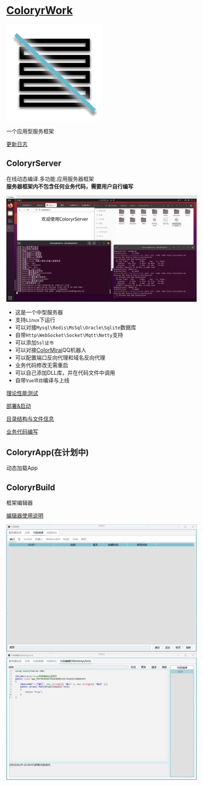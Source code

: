 # [ColoryrWork](https://github.com/Coloryr/ColoryrWork) 
![ico](./ColoryrWork.png)  

一个应用型服务框架

[更新日志](./doc/update.md)

## ColoryrServer  
在线动态编译.多功能.应用服务器框架  
**服务器框架内不包含任何业务代码，需要用户自行编写**

![截图](./doc/pic/work.png)

- 这是一个中型服务器
- 支持`Linux`下运行
- 可以对接`Mysql\Redis\MsSql\Oracle\Sqlite`数据库
- 自带`Http\WebSocket\Socket\Mqtt\Netty`支持
- 可以添加`Ssl证书`
- 可以对接[ColorMirai](https://github.com/Coloryr/ColorMirai)QQ机器人
- 可以配置端口反向代理和域名反向代理
- 业务代码修改无需重启
- 可以自己添加DLL库，并在代码文件中调用
- 自带`Vue项目`编译与上线

[理论性能测试](./doc/test.md)

[部署&启动](./doc/run.md)

[目录结构与文件信息](./doc/config.md)

[业务代码编写](./doc/code.md)

## ColoryrApp(在计划中)  
动态加载App

## ColoryrBuild  
框架编辑器

[编辑器使用说明](./doc/builder.md)

![截图](./doc/pic/pic6.png)
![截图](./doc/pic/pic7.png)
